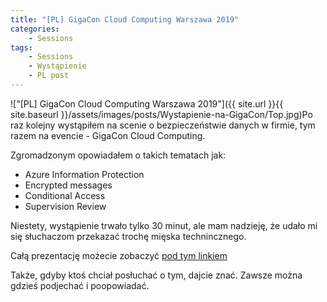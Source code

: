 ```yaml
---
title: "[PL] GigaCon Cloud Computing Warszawa 2019"
categories:
    - Sessions
tags:
    - Sessions
    - Wystąpienie
    - PL post
---
```

!["[PL] GigaCon Cloud Computing Warszawa 2019"]({{ site.url }}{{ site.baseurl }}/assets/images/posts/Wystapienie-na-GigaCon/Top.jpg)Po raz kolejny wystąpiłem na scenie o bezpieczeństwie danych w firmie, tym razem na evencie - GigaCon Cloud Computing.

Zgromadzonym opowiadałem o takich tematach jak:

* Azure Information Protection
* Encrypted messages
* Conditional Access
* Supervision Review

Niestety, wystąpienie trwało tylko 30 minut, ale mam nadzieję, że udało mi się słuchaczom przekazać trochę mięska technincznego.

Całą prezentację możecie zobaczyć [pod tym linkiem](https://itcnspl-my.sharepoint.com/:b:/g/personal/jpiesik_dzejzibloguje_pl/Ef4qKcubUy9Il6128cAprv4BT3EwLYkOPVpR1OfZ39ygnA?e=5k4gvh)

Także, gdyby ktoś chciał posłuchać o tym, dajcie znać. Zawsze można gdzieś podjechać i poopowiadać.

